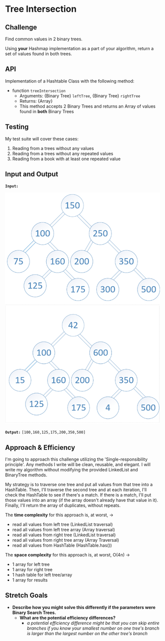 # Tree Intersection

## Challenge

Find common values in 2 binary trees.

Using **your** Hashmap implementation as a part of your algorithm, return a set of values found in both trees.

## API

Implementation of a Hashtable Class with the following method:

- function `treeIntersection`
  - Arguments: {Binary Tree} `leftTree`, {Binary Tree} `rightTree`
  - Returns: {Array}
  - This method accepts 2 Binary Trees and returns an Array of values found in **both** Binary Trees

## Testing

My test suite will cover these cases:

1. Reading from a trees without any values
2. Reading from a trees without any repeated values
3. Reading from a book with at least one repeated value

## Input and Output

**`Input:`**

![Input Tree 1](./images/BT1.png "Input Tree 1")
![Input Tree 2](./images/BT2.png "Input Tree 2")

**`Output:`**
`[100,160,125,175,200,350,500]`

## Approach & Efficiency

I'm going to approach this challenge utilizing the 'Single-responsibility principle'. Any methods I write will be clean, reusable, and elegant. I will write my algorithm without modifying the provided LinkedList and BinaryTree methods.

My strategy is to traverse one tree and put all values from that tree into a HashTable. Then, I'll traverse the second tree and at each iteration, I'll check the HashTable to see if there's a match. If there is a match, I'll put those values into an array (if the array doesn't already have that value in it). Finally, I'll return the array of duplicates, without repeats.

The **time complexity** for this approach is, at worst, ->
  - read all values from left tree (LinkedList traversal)
  - read all values from left tree array (Array traversal)
  - read all values from right tree (LinkedList traversal)
  - read all values from right tree array (Array Traversal)
  - read all values from HashTable (HashTable.has())

The **space complexity** for this approach is, at worst, O(4n) ->
  - 1 array for left tree
  - 1 array for right tree
  - 1 hash table for left tree/array
  - 1 array for results

## Stretch Goals

- **Describe how you might solve this differently if the parameters were Binary Search Trees.**
  - **What are the potential efficiency differences?**
    - *a potential efficiency difference might be that you can skip entire branches if you know your smallest number on one tree's branch is larger than the largest number on the other tree's branch*
